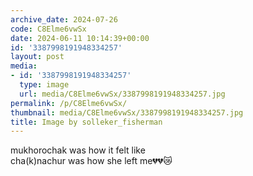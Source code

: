 ```yaml
---
archive_date: 2024-07-26
code: C8Elme6vwSx
date: 2024-06-11 10:14:39+00:00
id: '3387998191948334257'
layout: post
media:
- id: '3387998191948334257'
  type: image
  url: media/C8Elme6vwSx/3387998191948334257.jpg
permalink: /p/C8Elme6vwSx/
thumbnail: media/C8Elme6vwSx/3387998191948334257.jpg
title: Image by solleker_fisherman
---
```


mukhorochak was how it felt like  
cha(k)nachur was how she left me💔💔😿